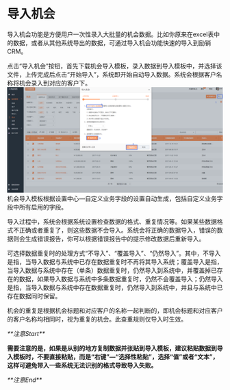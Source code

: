 # **导入机会**

导入机会功能是方便用户一次性录入大批量的机会数据。比如你原来在excel表中的数据，或者从其他系统导出的数据，可通过导入机会功能快速的导入到励销CRM。

点击“导入机会”按钮，首先下载机会导入模板，录入数据到导入模板中，并选择该文件，上传完成后点击“开始导入”，系统即开始自动导入数据。系统会根据客户名称将机会录入到对应的客户下。![](/assets/lix机会导入.png)机会导入模板根据设置中心—自定义业务字段的设置自动生成，包括自定义业务字段中所有启用的字段。

导入过程中，系统会根据系统设置检查数据的格式、重复情况等。如果某些数据格式不正确或者重复了，则这些数据不会导入。系统会将正确的数据导入，错误的数据则会生成错误报告，你可以根据错误报告中的提示修改数据后重新导入。

可选择数据重复时的处理方式“不导入”、“覆盖导入”、“仍然导入”。其中，不导入是指，当导入数据与系统中已存在数据重复时不再将其导入系统；覆盖导入是指，当导入数据与系统中存在（单条）数据重复时，仍然导入到系统中，并覆盖掉已存在的数据，如果导入数据与系统中多条数据重复时，仍然不会覆盖导入；仍然导入是指，当导入数据与系统中存在数据重复时，仍然导入到系统中，并且与系统中已存在数据同时保留。

机会的重复是根据机会标题和对应客户的名称一起判断的，即机会标题和对应客户的客户名称均相同时，视为重复的机会。此查重规则仅导入时生效。

_\*\*注意Start\*\*_

**需要注意的是，如果是从别的地方复制数据并张贴到导入模板，建议粘贴数据到导入模板时，不要直接粘贴，而是“右键”—“选择性粘贴”，选择“值”或者“文本”，这样可避免带入一些系统无法识别的格式导致导入失败。**

_\*\*注意End\*\*_

